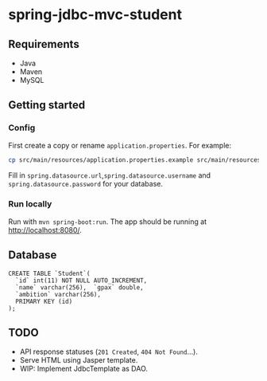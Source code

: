 # spring-jdbc-mvc-student

## Requirements

- Java
- Maven
- MySQL

## Getting started

### Config
First create a copy or rename `application.properties`. For example:

```bash
cp src/main/resources/application.properties.example src/main/resources/application.properties
```

Fill in `spring.datasource.url`,`spring.datasource.username` and `spring.datasource.password` for your database.

### Run locally
Run with `mvn spring-boot:run`. The app should be running at [http://localhost:8080/](http://localhost:8080).

## Database
```mysql
CREATE TABLE `Student`(
  `id` int(11) NOT NULL AUTO_INCREMENT,
  `name` varchar(256),  `gpax` double,
  `ambition` varchar(256),
  PRIMARY KEY (id)
);
```


## TODO

- API response statuses (`201 Created`, `404 Not Found`...).
- Serve HTML using Jasper template.
- WIP: Implement JdbcTemplate as DAO.
